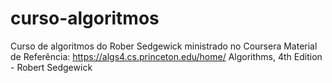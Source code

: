 # curso-algoritmos
Curso de algoritmos do Rober Sedgewick ministrado no Coursera
Material de Referência:
    https://algs4.cs.princeton.edu/home/
    Algorithms, 4th Edition - Robert Sedgewick
